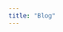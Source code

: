 ```yaml
---
title: "Blog"
---
```

<script src="docs/blog/js/list.js"></script>
<script src="docs/blog/js/getlist.js"></script>
